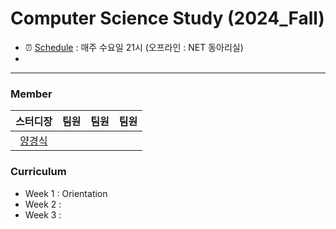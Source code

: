 # Computer Science Study (2024_Fall)
- ⏰ [Schedule](#curriculum) : 매주 수요일 21시 (오프라인 : NET 동아리실)
- 
---

### Member
|   스터디장   |     팀원    |     팀원    |    팀원     |
|   :-----:   |   :-----:   |   :-----:   |   :-----:   |
| [양경식](https://github.com/gaeng02)| | | |


### Curriculum
- Week 1 : Orientation
- Week 2 : 
- Week 3 : 